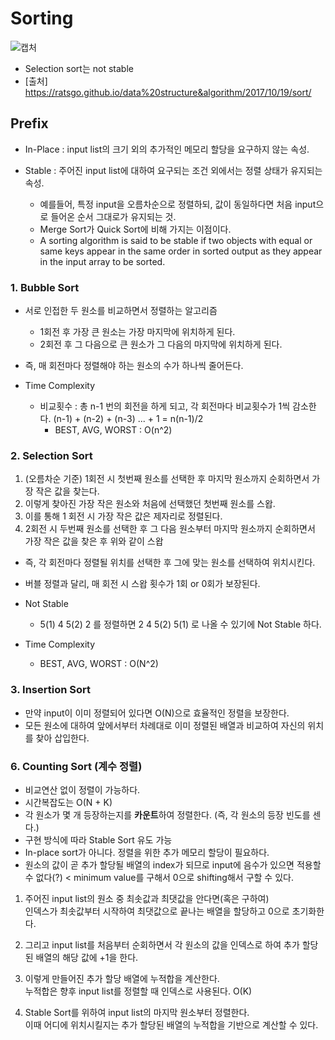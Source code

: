 
# Sorting

![캡처](https://user-images.githubusercontent.com/34915108/66751411-ecc9dc00-eec9-11e9-91fe-dd34cde4e297.PNG)
* Selection sort는 not stable
* [출처] https://ratsgo.github.io/data%20structure&algorithm/2017/10/19/sort/


## Prefix
 * In-Place : input list의 크기 외의 추가적인 메모리 할당을 요구하지 않는 속성.
 
 * Stable : 주어진 input list에 대하여 요구되는 조건 외에서는 정렬 상태가 유지되는 속성.
   * 예를들어, 특정 input을 오름차순으로 정렬하되, 값이 동일하다면 처음 input으로 들어온 순서 그대로가 유지되는 것.
   * Merge Sort가 Quick Sort에 비해 가지는 이점이다. 
   * A sorting algorithm is said to be stable if two objects with equal or same keys appear in the same order in sorted output as they appear in the input array to be sorted.
 
### 1. Bubble Sort

 * 서로 인접한 두 원소를 비교하면서 정렬하는 알고리즘

   * 1회전 후 가장 큰 원소는 가장 마지막에 위치하게 된다.
   * 2회전 후 그 다음으로 큰 원소가 그 다음의 마지막에 위치하게 된다.
   
* 즉, 매 회전마다 정렬해야 하는 원소의 수가 하나씩 줄어든다.
   
     
* Time Complexity
 
  * 비교횟수 : 총 n-1 번의 회전을 하게 되고, 각 회전마다 비교횟수가 1씩 감소한다.
    (n-1) + (n-2) + (n-3) ... + 1 = n(n-1)/2
     * BEST, AVG, WORST : O(n^2)

### 2. Selection Sort

  1) (오름차순 기준) 1회전 시 첫번째 원소를 선택한 후 마지막 원소까지 순회하면서 가장 작은 값을 찾는다.
  2) 이렇게 찾아진 가장 작은 원소와 처음에 선택했던 첫번째 원소를 스왑.
  3) 이를 통해 1 회전 시 가장 작은 값은 제자리로 정렬된다.
  4) 2회전 시 두번째 원소를 선택한 후 그 다음 원소부터 마지막 원소까지 순회하면서 가장 작은 값을 찾은 후 위와 같이 스왑
  
  * 즉, 각 회전마다 정렬될 위치를 선택한 후 그에 맞는 원소를 선택하여 위치시킨다.
  * 버블 정렬과 달리, 매 회전 시 스왑 횟수가 1회 or 0회가 보장된다.
  
  * Not Stable 
     * 5(1) 4 5(2) 2 를 정렬하면 2 4 5(2) 5(1) 로 나올 수 있기에 Not Stable 하다.
     
  * Time Complexity 
    * BEST, AVG, WORST : O(N^2)
    
    
### 3. Insertion Sort

  * 만약 input이 이미 정렬되어 있다면 O(N)으로 효율적인 정렬을 보장한다.
  * 모든 원소에 대하여 앞에서부터 차례대로 이미 정렬된 배열과 비교하여 자신의 위치를 찾아 삽입한다.
  
  
  
### 6. Counting Sort (계수 정렬)

 * 비교연산 없이 정렬이 가능하다.
 * 시간복잡도는 O(N + K)
 * 각 원소가 몇 개 등장하는지를 **카운트**하여 정렬한다. (즉, 각 원소의 등장 빈도를 센다.) 
 * 구현 방식에 따라 Stable Sort 유도 가능
 * In-place sort가 아니다. 정렬을 위한 추가 메모리 할당이 필요하다.
 * 원소의 값이 곧 추가 할당될 배열의 index가 되므로 input에 음수가 있으면 적용할 수 없다(?) < minimum value를 구해서 0으로 shifting해서 구할 수 있다.
 
 1) 주어진 input list의 원소 중 최솟값과 최댓값을 안다면(혹은 구하여)  
 인덱스가 최솟값부터 시작하여 최댓값으로 끝나는 배열을 할당하고 0으로 초기화한다.
 
 2) 그리고 input list를 처음부터 순회하면서 각 원소의 값을 인덱스로 하여 추가 할당된 배열의 해당 값에 +1을 한다.
 
 3) 이렇게 만들어진 추가 할당 배열에 누적합을 계산한다.  
  누적합은 향후 input list를 정렬할 때 인덱스로 사용된다. O(K)
  
 4) Stable Sort를 위하여 input list의 마지막 원소부터 정렬한다.  
  이때 어디에 위치시킬지는 추가 할당된 배열의 누적합을 기반으로 계산할 수 있다.
 
 

  
